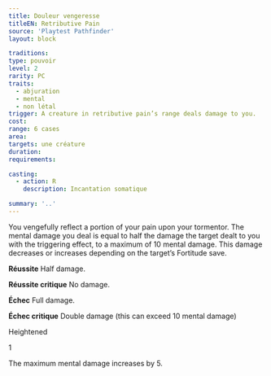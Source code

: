 ```yaml
---
title: Douleur vengeresse
titleEN: Retributive Pain
source: 'Playtest Pathfinder'
layout: block

traditions:
type: pouvoir
level: 2
rarity: PC
traits:
  - abjuration
  - mental
  - non létal
trigger: A creature in retributive pain’s range deals damage to you.
cost: 
range: 6 cases
area: 
targets: une créature
duration: 
requirements: 

casting:
  - action: R
    description: Incantation somatique

summary: '..'
---
```

You vengefully reflect a portion of your pain upon your tormentor. The mental damage you deal is equal to half the damage the target dealt to you with the triggering effect, to a maximum of 10 mental damage. This damage decreases or increases depending on the target’s Fortitude save.

**Réussite** Half damage.

**Réussite critique** No damage.

**Échec** Full damage.

**Échec critique** Double damage (this can exceed 10 mental damage)

Heightened

1

The maximum mental damage increases by 5.